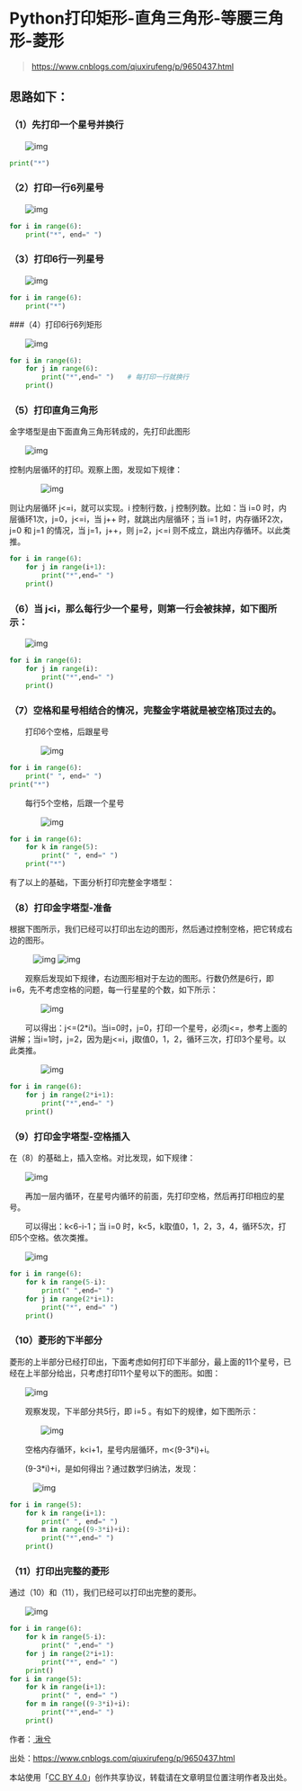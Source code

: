 # Python打印矩形-直角三角形-等腰三角形-菱形

> https://www.cnblogs.com/qiuxirufeng/p/9650437.html

## **思路如下：**

### （1）先打印一个星号并换行

　　![img](https://img2018.cnblogs.com/blog/1330952/201809/1330952-20180915102337152-2040073164.png)

```python
print("*")
```

### （2）打印一行6列星号

　　![img](https://img2018.cnblogs.com/blog/1330952/201809/1330952-20180915102524479-878808777.png)

```python
for i in range(6):
    print("*", end=" ")
```

### （3）打印6行一列星号

　　![img](https://img2018.cnblogs.com/blog/1330952/201809/1330952-20180915102647597-708978260.png)

```python
for i in range(6):
    print("*")
```

###（4）打印6行6列矩形

　　![img](https://img2018.cnblogs.com/blog/1330952/201809/1330952-20180915102814025-1526777000.png)

```python
for i in range(6):
    for j in range(6):
        print("*",end=" ")　　# 每打印一行就换行
    print()
```

### （5）打印直角三角形

金字塔型是由下面直角三角形转成的，先打印此图形

　　![img](https://img2018.cnblogs.com/blog/1330952/201809/1330952-20180915103040615-1529829536.png)

控制内层循环的打印。观察上图，发现如下规律：

　　　　![img](https://img2018.cnblogs.com/blog/1330952/201809/1330952-20180915103249001-1105272085.png)

则让内层循环 j<=i，就可以实现。i 控制行数，j 控制列数。比如：当 i=0 时，内层循环1次，j=0，j<=i，当 j++ 时，就跳出内层循环；当 i=1 时，内存循环2次，j=0 和 j=1 的情况，当 j=1，j++，则 j=2，j<=i 则不成立，跳出内存循环。以此类推。

```python
for i in range(6):
    for j in range(i+1):
        print("*",end=" ")
    print()
```

### （6）当 j<i，那么每行少一个星号，则第一行会被抹掉，如下图所示：

　　![img](https://img2018.cnblogs.com/blog/1330952/201809/1330952-20180915103730271-709401219.png)

```python
for i in range(6):
    for j in range(i):
        print("*",end=" ")
    print()
```

### （7）空格和星号相结合的情况，完整金字塔就是被空格顶过去的。

　　打印6个空格，后跟星号

　　　　![img](https://img2018.cnblogs.com/blog/1330952/201809/1330952-20180915104036299-1074620632.png)

```python
for i in range(6):
    print(" ", end=" ")
print("*")
```

　　每行5个空格，后跟一个星号

　　　　![img](https://img2018.cnblogs.com/blog/1330952/201809/1330952-20180915104323279-1997210245.png)

```python
for i in range(6):
    for k in range(5):
        print(" ", end=" ")
    print("*")
```

有了以上的基础，下面分析打印完整金字塔型：

### （8）打印金字塔型-准备

根据下图所示，我们已经可以打印出左边的图形，然后通过控制空格，把它转成右边的图形。

　　　![img](https://img2018.cnblogs.com/blog/1330952/201809/1330952-20180915105128272-1070089212.png)   ![img](https://img2018.cnblogs.com/blog/1330952/201809/1330952-20180915105347509-1619432342.png)

　　观察后发现如下规律，右边图形相对于左边的图形。行数仍然是6行，即 i=6，先不考虑空格的问题，每一行星星的个数，如下所示：

　　　　![img](https://img2018.cnblogs.com/blog/1330952/201809/1330952-20180915105549473-321234347.png)

　　可以得出：j<=(2*i)。当i=0时，j=0，打印一个星号，必须j<=，参考上面的讲解；当i=1时，j=2，因为是j<=i，j取值0，1，2，循环三次，打印3个星号。以此类推。

　　　　![img](https://img2018.cnblogs.com/blog/1330952/201809/1330952-20180915112108900-2081541136.png)

```python
for i in range(6):
    for j in range(2*i+1):
        print("*",end=" ")
    print()
```

### （9）打印金字塔型-空格插入

在（8）的基础上，插入空格。对比发现，如下规律：

　　![img](https://img2018.cnblogs.com/blog/1330952/201809/1330952-20180915112620145-1742374751.png)

　　再加一层内循环，在星号内循环的前面，先打印空格，然后再打印相应的星号。

　　可以得出：k<6-i-1；当 i=0 时，k<5，k取值0，1，2，3，4，循环5次，打印5个空格。依次类推。

　　![img](https://img2018.cnblogs.com/blog/1330952/201809/1330952-20180915112823956-1229509285.png)

```python
for i in range(6):
    for k in range(5-i):
        print(" ",end=" ")
    for j in range(2*i+1):
        print("*", end=" ")
    print()
```

### （10）菱形的下半部分

菱形的上半部分已经打印出，下面考虑如何打印下半部分，最上面的11个星号，已经在上半部分给出，只考虑打印11个星号以下的图形。如图：

　　![img](https://img2018.cnblogs.com/blog/1330952/201809/1330952-20180915114132805-1290047688.png)

　　观察发现，下半部分共5行，即 i=5 。有如下的规律，如下图所示：

　　　　![img](https://img2018.cnblogs.com/blog/1330952/201809/1330952-20180915113424726-1907052784.png)

　　空格内存循环，k<i+1，星号内层循环，m<(9-3*i)+i。

　　(9-3*i)+i，是如何得出？通过数学归纳法，发现：

　　　![img](https://img2018.cnblogs.com/blog/1330952/201809/1330952-20180915115552285-1738125764.png)

```python
for i in range(5):
    for k in range(i+1):
        print(" ", end=" ")
    for m in range((9-3*i)+i):
        print("*",end=" ")
    print()
```

### （11）打印出完整的菱形

通过（10）和（11），我们已经可以打印出完整的菱形。

　　![img](https://img2018.cnblogs.com/blog/1330952/201809/1330952-20180915114315625-426725492.png)

```python
for i in range(6):
    for k in range(5-i):
        print(" ",end=" ")
    for j in range(2*i+1):
        print("*", end=" ")
    print()
for i in range(5):
    for k in range(i+1):
        print(" ", end=" ")
    for m in range((9-3*i)+i):
        print("*",end=" ")
    print()
```



作者：[ 湫兮](http://blog.esofar.cn/)

出处：https://www.cnblogs.com/qiuxirufeng/p/9650437.html

本站使用「[CC BY 4.0](https://creativecommons.org/licenses/by/4.0)」创作共享协议，转载请在文章明显位置注明作者及出处。